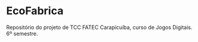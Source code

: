 EcoFabrica
==========

Repositório do projeto de TCC FATEC Carapicuíba, curso de Jogos Digitais. 6º semestre.
